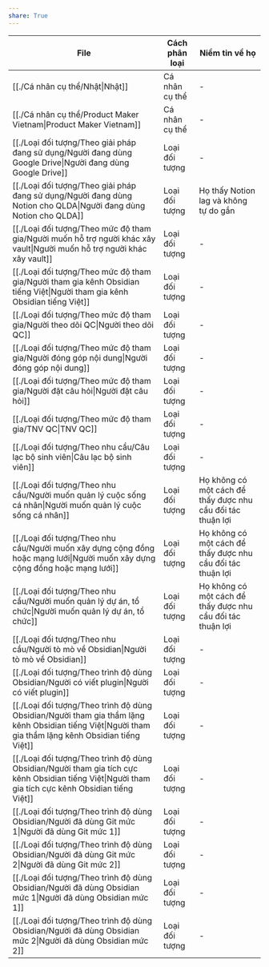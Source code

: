 ```yaml
---
share: True
---
```

| File                                                                                                                                                                                | Cách phân loại | Niềm tin về họ                                              |
| ----------------------------------------------------------------------------------------------------------------------------------------------------------------------------------- | -------------- | ----------------------------------------------------------- |
| [[./Cá nhân cụ thể/Nhật\|Nhật]]                                                                                                                       | Cá nhân cụ thể | \-                                                          |
| [[./Cá nhân cụ thể/Product Maker Vietnam\|Product Maker Vietnam]]                                                                                     | Cá nhân cụ thể | \-                                                          |
| [[./Loại đối tượng/Theo giải pháp đang sử dụng/Người đang dùng Google Drive\|Người đang dùng Google Drive]]                                           | Loại đối tượng | \-                                                          |
| [[./Loại đối tượng/Theo giải pháp đang sử dụng/Người đang dùng Notion cho QLDA\|Người đang dùng Notion cho QLDA]]                                     | Loại đối tượng | Họ thấy Notion lag và không tự do gắn                       |
| [[./Loại đối tượng/Theo mức độ tham gia/Người muốn hỗ trợ người khác xây vault\|Người muốn hỗ trợ người khác xây vault]]                              | Loại đối tượng | \-                                                          |
| [[./Loại đối tượng/Theo mức độ tham gia/Người tham gia kênh Obsidian tiếng Việt\|Người tham gia kênh Obsidian tiếng Việt]]                            | Loại đối tượng | \-                                                          |
| [[./Loại đối tượng/Theo mức độ tham gia/Người theo dõi QC\|Người theo dõi QC]]                                                                        | Loại đối tượng | \-                                                          |
| [[./Loại đối tượng/Theo mức độ tham gia/Người đóng góp nội dung\|Người đóng góp nội dung]]                                                            | Loại đối tượng | \-                                                          |
| [[./Loại đối tượng/Theo mức độ tham gia/Người đặt câu hỏi\|Người đặt câu hỏi]]                                                                        | Loại đối tượng | \-                                                          |
| [[./Loại đối tượng/Theo mức độ tham gia/TNV QC\|TNV QC]]                                                                                              | Loại đối tượng | \-                                                          |
| [[./Loại đối tượng/Theo nhu cầu/Câu lạc bộ sinh viên\|Câu lạc bộ sinh viên]]                                                                          | Loại đối tượng | \-                                                          |
| [[./Loại đối tượng/Theo nhu cầu/Người muốn quản lý cuộc sống cá nhân\|Người muốn quản lý cuộc sống cá nhân]]                                          | Loại đối tượng | Họ không có một cách để thấy được nhu cầu đối tác thuận lợi |
| [[./Loại đối tượng/Theo nhu cầu/Người muốn xây dựng cộng đồng hoặc mạng lưới\|Người muốn xây dựng cộng đồng hoặc mạng lưới]]                          | Loại đối tượng | Họ không có một cách để thấy được nhu cầu đối tác thuận lợi |
| [[./Loại đối tượng/Theo nhu cầu/Người muốn quản lý dự án, tổ chức\|Người muốn quản lý dự án, tổ chức]]                                                | Loại đối tượng | Họ không có một cách để thấy được nhu cầu đối tác thuận lợi |
| [[./Loại đối tượng/Theo nhu cầu/Người tò mò về Obsidian\|Người tò mò về Obsidian]]                                                                    | Loại đối tượng | \-                                                          |
| [[./Loại đối tượng/Theo trình độ dùng Obsidian/Người có viết plugin\|Người có viết plugin]]                                                           | Loại đối tượng | \-                                                          |
| [[./Loại đối tượng/Theo trình độ dùng Obsidian/Người tham gia thầm lặng kênh Obsidian tiếng Việt\|Người tham gia thầm lặng kênh Obsidian tiếng Việt]] | Loại đối tượng | \-                                                          |
| [[./Loại đối tượng/Theo trình độ dùng Obsidian/Người tham gia tích cực kênh Obsidian tiếng Việt\|Người tham gia tích cực kênh Obsidian tiếng Việt]]   | Loại đối tượng | \-                                                          |
| [[./Loại đối tượng/Theo trình độ dùng Obsidian/Người đã dùng Git mức 1\|Người đã dùng Git mức 1]]                                                     | Loại đối tượng | \-                                                          |
| [[./Loại đối tượng/Theo trình độ dùng Obsidian/Người đã dùng Git mức 2\|Người đã dùng Git mức 2]]                                                     | Loại đối tượng | \-                                                          |
| [[./Loại đối tượng/Theo trình độ dùng Obsidian/Người đã dùng Obsidian mức 1\|Người đã dùng Obsidian mức 1]]                                           | Loại đối tượng | \-                                                          |
| [[./Loại đối tượng/Theo trình độ dùng Obsidian/Người đã dùng Obsidian mức 2\|Người đã dùng Obsidian mức 2]]                                           | Loại đối tượng | \-                                                          |

